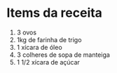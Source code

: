 # Items da receita
1. 3 ovos
2. 1kg de farinha de trigo
3. 1 xícara de óleo
4. 3 colheres de sopa de manteiga
5. 1 1/2 xícara de açúcar

